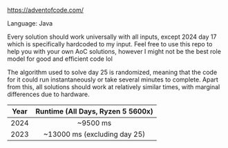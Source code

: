 https://adventofcode.com/

Language: Java

Every solution should work universally with all inputs, except 2024 day 17 which is specifically hardcoded to my input. Feel free to use this repo to help you with your own AoC solutions, however I might not be the best role model for good and efficient code lol

The algorithm used to solve day 25 is randomized, meaning that the code for it could run instantaneously or take several minutes to complete. Apart from this, all solutions should work at relatively similar times, with marginal differences due to hardware.

| Year | Runtime (All Days, Ryzen 5 5600x) | 
|:----:|:---------------------------------:|
| 2024 |             ~9500 ms              |
| 2023 |            ~13000 ms (excluding day 25)             |






